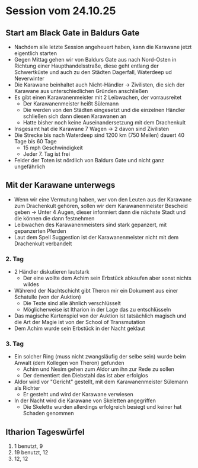 # Session vom 24.10.25

## Start am Black Gate in Baldurs Gate

- Nachdem alle letzte Session angeheuert haben, kann die Karawane jetzt eigentlich starten
- Gegen Mittag gehen wir von Baldurs Gate aus nach Nord-Osten in Richtung einer Haupthandelsstraße, diese geht entlang der Schwertküste und auch zu den Städten Dagerfall, Waterdeep ud Neverwinter
- Die Karawane beinhaltet auch Nicht-Händler -> Zivilisten, die sich der Karawane aus unterschiedlichen Gründen anschließen
- Es gibt einen Karawanenmeister mit 2 Leibwachen, der vorrausreitet
  - Der Karawanenmeister heißt Sülemann
  - Die werden von den Städten eingesetzt und die einzelnen Händler schließen sich dann diesen Karawanen an
  - Hatte bisher noch keine Auseinandersetzung mit dem Drachenkult
- Insgesamt hat die Karawane 7 Wagen -> 2 davon sind Zivilisten
- Die Strecke bis nach Waterdeep sind 1200 km (750 Meilen) dauert 40 Tage bis 60 Tage
  - 15 mph Geschwindigkeit
  - Jeder 7. Tag ist frei
- Felder der Toten ist nördlich von Baldurs Gate und nicht ganz ungefährlich

## Mit der Karawane unterwegs

- Wenn wir eine Vermutung haben, wer von den Leuten aus der Karawane zum Drachenkult gehören, sollen wir dem Karawanenmeister Bescheid geben -> Unter 4 Augen, dieser informiert dann die nächste Stadt und die können die dann festnehmen
- Leibwachen des Karawanenmeisters sind stark gepanzert, mit gepanzerten Pferden
- Laut dem Spell Suggestion ist der Karawanenmeister nicht mit dem Drachenkult verbandelt

### 2. Tag

- 2 Händler diskutieren lautstark
  - Der eine wollte dem Achim sein Erbstück abkaufen aber sonst nichts wildes
- Während der Nachtschicht gibt Theron mir ein Dokument aus einer Schatulle (von der Auktion)
  - Die Texte sind alle ähnlich verschlüsselt
  - Möglicherweise ist Itharion in der Lage das zu entschlüsseln
- Das magische Kartenspiel von der Auktion ist tatsächlich magisch und die Art der Magie ist von der School of Transmutation
- Dem Achim wurde sein Erbstück in der Nacht geklaut

### 3. Tag

- Ein solcher Ring (muss nicht zwangsläufig der selbe sein) wurde beim Anwalt (dem Kollegen von Theron) gefunden
  - Achim und Nesim gehen zum Aldor um ihn zur Rede zu sollen
  - Der dementiert den Diebstahl das ist aber erfolglos
- Aldor wird vor "Gericht" gestellt, mit dem Karawanenmeister Sülemann als Richter
  - Er gesteht und wird der Karawane verwiesen
- In der Nacht wird die Karawane von Skeletten angegriffen
  - Die Skelette wurden allerdings erfolgreich besiegt und keiner hat Schaden genommen

## Itharion Tageswürfel

1. 1 benutzt, 9
2. 19 benutzt, 12
3. 12, 12
